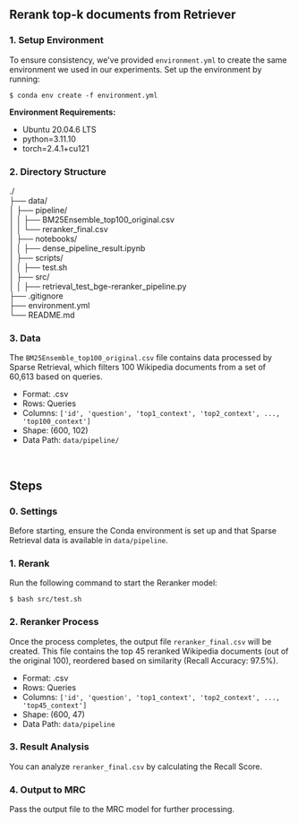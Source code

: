 ## Rerank top-k documents from Retriever

### 1. Setup Environment
To ensure consistency, we've provided `environment.yml` to create the same environment we used in our experiments. Set up the environment by running:
```console
$ conda env create -f environment.yml
```

**Environment Requirements:**    
- Ubuntu 20.04.6 LTS    
- python=3.11.10    
- torch=2.4.1+cu121    


### 2. Directory Structure
./  
├── data/  
│   ├── pipeline/  
│   │   ├── BM25Ensemble_top100_original.csv  
│   │   └── reranker_final.csv  
│   ├── notebooks/  
│   │   ├── dense_pipeline_result.ipynb  
│   ├── scripts/  
│   │   ├── test.sh  
│   ├── src/  
│   │   ├── retrieval_test_bge-reranker_pipeline.py  
├── .gitignore  
├── environment.yml  
└── README.md  


### 3. Data
The `BM25Ensemble_top100_original.csv` file contains data processed by Sparse Retrieval, which filters 100 Wikipedia documents from a set of 60,613 based on queries.  

- Format: .csv
- Rows: Queries
- Columns: `['id', 'question', 'top1_context', 'top2_context', ..., 'top100_context']`
- Shape: (600, 102)  
- Data Path: `data/pipeline/`

<br>

## Steps

### 0. Settings
Before starting, ensure the Conda environment is set up and that Sparse Retrieval data is available in `data/pipeline`.

### 1. Rerank
Run the following command to start the Reranker model:

```console
$ bash src/test.sh
```


### 2. Reranker Process
Once the process completes, the output file `reranker_final.csv` will be created. This file contains the top 45 reranked Wikipedia documents (out of the original 100), reordered based on similarity (Recall Accuracy: 97.5%).

- Format: .csv
- Rows: Queries
- Columns: `['id', 'question', 'top1_context', 'top2_context', ..., 'top45_context']`
- Shape: (600, 47)
- Data Path: `data/pipeline`


### 3. Result Analysis
You can analyze `reranker_final.csv` by calculating the Recall Score.



### 4. Output to MRC
Pass the output file to the MRC model for further processing.



